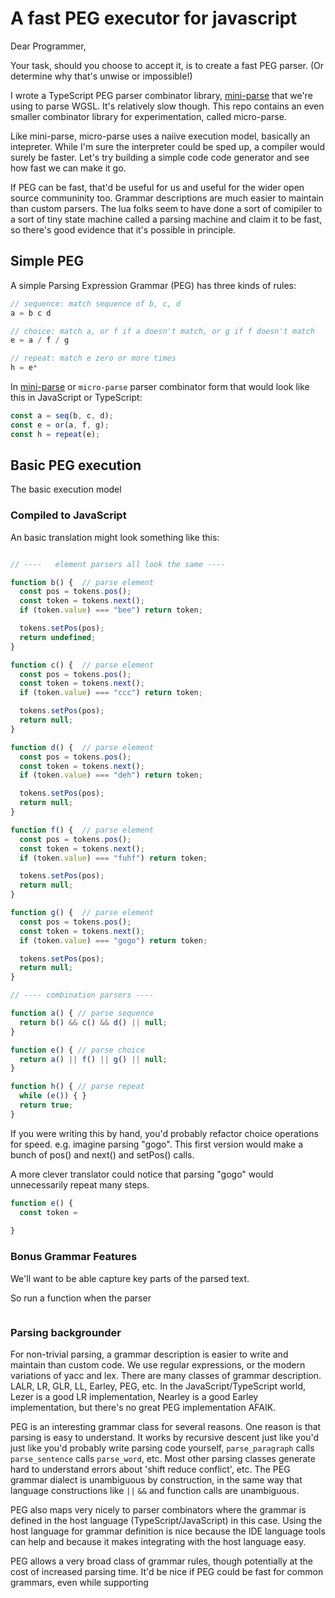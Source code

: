# A fast PEG executor for javascript

Dear Programmer,

Your task, should you choose to accept it, is to create a fast PEG parser.
(Or determine why that's unwise or impossible!)

I wrote a TypeScript PEG parser combinator library, [mini-parse]
that we're using to parse WGSL. It's relatively slow though.
This repo contains an even smaller combinator library for experimentation,
called micro-parse.

Like mini-parse, micro-parse uses a naiive execution model,
basically an intepreter.
While I'm sure the interpreter could be sped up, a compiler
would surely be faster.
Let's try building a simple code code generator and see
how fast we can make it go.

If PEG can be fast, that'd be useful for us
and useful for the wider open source communinity too. 
Grammar descriptions are much easier to maintain than custom parsers.
The lua folks seem to have done a sort of comipiler to a sort
of tiny state machine called a parsing machine and claim it to be fast,
so there's good evidence that it's possible in principle.

## Simple PEG

A simple Parsing Expression Grammar (PEG) has three kinds of rules:

```ts
// sequence: match sequence of b, c, d
a = b c d

// choice: match a, or f if a doesn't match, or g if f doesn't match
e = a / f / g

// repeat: match e zero or more times
h = e*
```

In [mini-parse] or `micro-parse` parser combinator form that would look like this
in JavaScript or TypeScript:

```ts
const a = seq(b, c, d);
const e = or(a, f, g);
const h = repeat(e);
```

## Basic PEG execution

The basic execution model 


### Compiled to JavaScript

An basic translation might look something like this:

```ts

// ----   element parsers all look the same ----

function b() {  // parse element
  const pos = tokens.pos();
  const token = tokens.next();
  if (token.value) === "bee") return token;

  tokens.setPos(pos);
  return undefined;
} 

function c() {  // parse element
  const pos = tokens.pos();
  const token = tokens.next();
  if (token.value) === "ccc") return token;

  tokens.setPos(pos);
  return null;
} 

function d() {  // parse element
  const pos = tokens.pos();
  const token = tokens.next();
  if (token.value) === "deh") return token;

  tokens.setPos(pos);
  return null;
} 

function f() {  // parse element
  const pos = tokens.pos();
  const token = tokens.next();
  if (token.value) === "fuhf") return token;

  tokens.setPos(pos);
  return null;
} 

function g() {  // parse element
  const pos = tokens.pos();
  const token = tokens.next();
  if (token.value) === "gogo") return token;

  tokens.setPos(pos);
  return null;
} 

// ---- combination parsers ---- 

function a() { // parse sequence
  return b() && c() && d() || null;
}

function e() { // parse choice
  return a() || f() || g() || null; 
}

function h() { // parse repeat
  while (e()) { }
  return true;
}
```

If you were writing this by hand, you'd probably refactor choice operations for speed.
e.g. imagine parsing "gogo". This first version would make a bunch of pos() and next() and setPos() calls.

A more clever translator could notice that parsing "gogo" would unnecessarily repeat many steps.

```ts
function e() {
  const token = 
  
}

```


### Bonus Grammar Features

We'll want to be able capture key parts of the parsed text.

So run a function when the parser 


```wgsl
```


### Parsing backgrounder

For non-trivial parsing, a grammar description is easier to write and maintain
than custom code.
We use regular expressions, or the modern variations of yacc and lex.
There are many classes of grammar description. LALR, LR, GLR, LL, Earley, PEG, etc.
In the JavaScript/TypeScript world,
Lezer is a good LR implementation,
Nearley is a good Earley implementation,
but there's no great PEG implementation AFAIK.

PEG is an interesting grammar class for several reasons.
One reason is that parsing is easy to understand.
It works by recursive descent just like you'd just like you'd probably write parsing code yourself,
`parse_paragraph` calls `parse_sentence` calls `parse_word`, etc.
Most other parsing classes generate hard to understand errors
about 'shift reduce conflict', etc.
The PEG grammar dialect is unambiguous by construction,
in the same way that language constructions like `||` `&&` and function calls
are unambiguous.

PEG also maps very nicely to parser combinators
where the grammar is defined in the host language (TypeScript/JavaScript) in this case.
Using the host language for grammar definition is nice because the IDE language tools can help
and because it makes integrating with the host language easy.

PEG allows a very broad class of grammar rules,
though potentially at the cost of increased parsing time.
It'd be nice if PEG could be fast for common grammars, even
while supporting 

[mini-parse]: https://github.com/wgsl-tooling-wg/wgsl-linker/blob/main/packages/mini-parse/README.md
